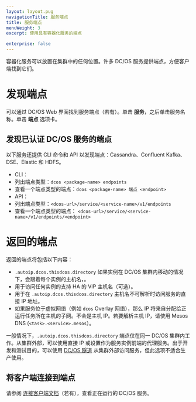 ```yaml
---
layout: layout.pug
navigationTitle: 服务端点
title: 服务端点
menuWeight: 3
excerpt: 使用具有容器化服务的端点

enterprise: false
---
```



容器化服务可以放置在集群中的任何位置。许多 DC/OS 服务提供端点，方便客户端找到它们。

# 发现端点
可以通过 DC/OS Web 界面找到服务端点（若有）。单击 **服务**，之后单击服务名称。单击 **端点** 选项卡。

## 发现已认证 DC/OS 服务的端点
以下服务还提供 CLI 命令和 API 以发现端点：Cassandra、Confluent Kafka、DSE、Elastic 和 HDFS。

- CLI：
 - 列出端点类型：`dcos <package-name> endpoints`
 - 查看一个端点类型的端点：`dcos <package-name> 端点 <endpoint>`
- API：
 - 列出端点类型：`<dcos-url>/service/<service-name>/v1/endpoints`
 - 查看一个端点类型的端点： `<dcos-url>/service/<service-name>/v1/endpoints/<endpoint>`

# 返回的端点

返回的端点将包括以下内容：

- `.autoip.dcos.thisdcos.directory` 如果实例在 DC/OS 集群内移动的情况下，会跟着每个实例的主机名，。
- 用于访问任何实例的支持 HA 的 VIP 主机名（可选）。
- 用于在 `.autoip.dcos.thisdcos.directory` 主机名不可解析时访问服务的直接 IP 地址。
- 如果服务位于虚拟网络（例如 `dcos` Overlay 网络），那么 IP 将来自分配给正运行任务所在主机的子网。不会是主机 IP。若要解析主机 IP，请使用 Mesos DNS (`<task>.<service>.mesos`）。

一般情况下，`.autoip.dcos.thisdcos.directory` 端点仅在同一 DC/OS 集群内工作。从集群外部，可以使用直接 IP 或设置作为服务实例前端的代理服务。出于开发和测试目的，可以使用 [DC/OS 隧道](/cn/1.11/developing-services/tunnel/) 从集群外部访问服务，但此选项不适合生产使用。

## 将客户端连接到端点

请参阅 [连接客户端文档](/services/)（若有），查看正在运行的 DC/OS 服务。
